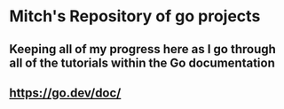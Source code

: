 # Mitch's Repository of go projects

## Keeping all of my progress here as I go through all of the tutorials within the Go documentation

## https://go.dev/doc/